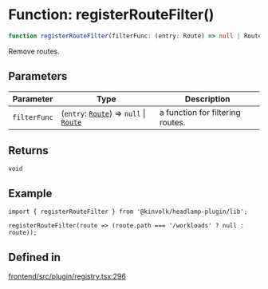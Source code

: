 # Function: registerRouteFilter()

```ts
function registerRouteFilter(filterFunc: (entry: Route) => null | Route): void
```

Remove routes.

## Parameters

| Parameter | Type | Description |
| ------ | ------ | ------ |
| `filterFunc` | (`entry`: [`Route`](../../../lib/router/interfaces/Route.md)) => `null` \| [`Route`](../../../lib/router/interfaces/Route.md) | a function for filtering routes. |

## Returns

`void`

## Example

```tsx
import { registerRouteFilter } from '@kinvolk/headlamp-plugin/lib';

registerRouteFilter(route => (route.path === '/workloads' ? null : route));
```

## Defined in

[frontend/src/plugin/registry.tsx:296](https://github.com/headlamp-k8s/headlamp/blob/2481a1c9f2b4a69a9320466e7a455215b14b97b0/frontend/src/plugin/registry.tsx#L296)
